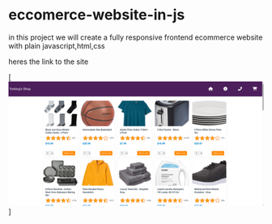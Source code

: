 # eccomerce-website-in-js

in this project we will create a fully responsive frontend ecommerce website with plain javascript,html,css

heres the link to the site

[![Screenshot](./images/screenshot.png)]